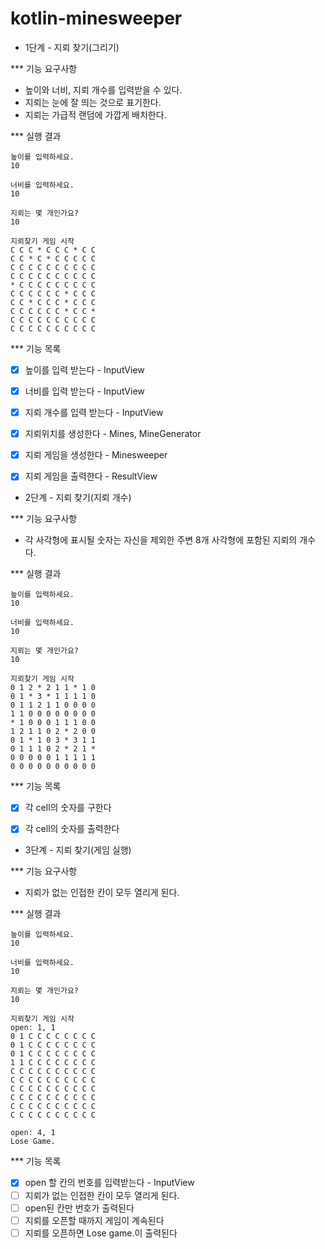 # kotlin-minesweeper

* 1단계 - 지뢰 찾기(그리기)

*** 기능 요구사항

- 높이와 너비, 지뢰 개수를 입력받을 수 있다.
- 지뢰는 눈에 잘 띄는 것으로 표기한다.
- 지뢰는 가급적 랜덤에 가깝게 배치한다.

*** 실행 결과

```
높이를 입력하세요.
10

너비를 입력하세요.
10

지뢰는 몇 개인가요?
10

지뢰찾기 게임 시작
C C C * C C C * C C
C C * C * C C C C C
C C C C C C C C C C
C C C C C C C C C C
* C C C C C C C C C
C C C C C C * C C C
C C * C C C * C C C
C C C C C C * C C *
C C C C C C C C C C
C C C C C C C C C C
```

*** 기능 목록

- [x] 높이를 입력 받는다 - InputView
- [x] 너비를 입력 받는다 - InputView
- [x] 지뢰 개수를 입력 받는다 - InputView
- [x] 지뢰위치를 생성한다 - Mines, MineGenerator
- [x] 지뢰 게임을 생성한다 - Minesweeper
- [x] 지뢰 게임을 출력한다 - ResultView


* 2단계 - 지뢰 찾기(지뢰 개수)

*** 기능 요구사항

- 각 사각형에 표시될 숫자는 자신을 제외한 주변 8개 사각형에 포함된 지뢰의 개수다.

*** 실행 결과

```
높이를 입력하세요.
10

너비를 입력하세요.
10

지뢰는 몇 개인가요?
10

지뢰찾기 게임 시작
0 1 2 * 2 1 1 * 1 0
0 1 * 3 * 1 1 1 1 0
0 1 1 2 1 1 0 0 0 0
1 1 0 0 0 0 0 0 0 0
* 1 0 0 0 1 1 1 0 0
1 2 1 1 0 2 * 2 0 0
0 1 * 1 0 3 * 3 1 1
0 1 1 1 0 2 * 2 1 *
0 0 0 0 0 1 1 1 1 1
0 0 0 0 0 0 0 0 0 0
```

*** 기능 목록

- [x] 각 cell의 숫자를 구한다
- [x] 각 cell의 숫자를 출력한다


* 3단계 - 지뢰 찾기(게임 실행)

*** 기능 요구사항

- 지뢰가 없는 인접한 칸이 모두 열리게 된다.

*** 실행 결과

```
높이를 입력하세요.
10

너비를 입력하세요.
10

지뢰는 몇 개인가요?
10

지뢰찾기 게임 시작
open: 1, 1
0 1 C C C C C C C C
0 1 C C C C C C C C
0 1 C C C C C C C C
1 1 C C C C C C C C
C C C C C C C C C C
C C C C C C C C C C
C C C C C C C C C C
C C C C C C C C C C
C C C C C C C C C C
C C C C C C C C C C

open: 4, 1
Lose Game.
```

*** 기능 목록

- [x] open 할 칸의 번호를 입력받는다 - InputView
- [ ] 지뢰가 없는 인접한 칸이 모두 열리게 된다. 
- [ ] open된 칸만 번호가 출력된다
- [ ] 지뢰를 오픈할 때까지 게임이 계속된다
- [ ] 지뢰를 오픈하면 Lose game.이 출력된다